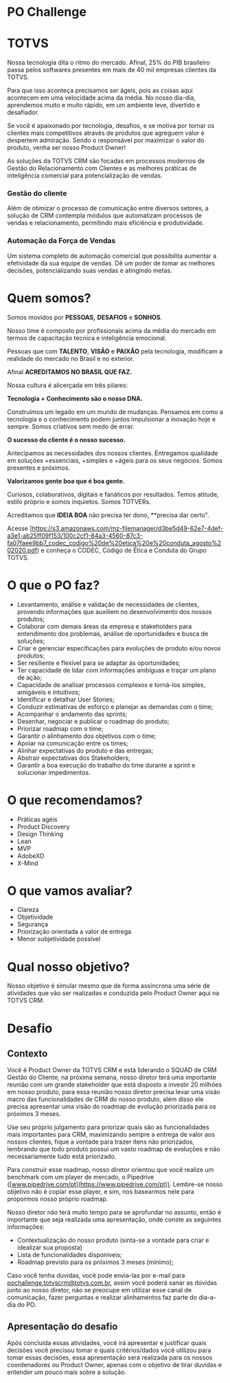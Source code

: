 # PO Challenge

# TOTVS 

Nossa tecnologia dita o ritmo do mercado. Afinal, 25% do PIB brasileiro passa pelos softwares presentes em mais de 40 mil empresas clientes da TOTVS.

Para que isso aconteça precisamos ser ágeis, pois as coisas aqui acontecem em uma velocidade acima da média. No nosso dia-dia, aprendemos muito e muito rápido, em um ambiente leve, divertido e desafiador.

Se você é apaixonado por tecnologia, desafios, e se motiva por tornar os clientes mais competitivos através de produtos que agreguem valor e despertem admiração. Sendo o responsável por maximizar o valor do produto, venha ser nosso Product Owner! 

As soluções da TOTVS CRM são focadas em processos modernos de Gestão do Relacionamento com Clientes e as melhores práticas de inteligência comercial para potencialização de vendas.

### Gestão do cliente 

Além de otimizar o processo de comunicação entre diversos setores, a solução de CRM contempla módulos que automatizam processos de vendas e relacionamento, permitindo mais eficiência e produtividade.

### Automação da Força de Vendas

Um sistema completo de automação comercial que possibilita aumentar a efetividade da sua equipe de vendas. Dê um poder de tomar as melhores decisões, potencializando suas vendas e atingindo metas.

# Quem somos?

Somos movidos por **PESSOAS,** **DESAFIOS** e **SONHOS**.

Nosso time é composto por profissionais acima da média do mercado em termos de capacitação técnica e inteligência emocional.

Pessoas que com **TALENTO**, **VISÃO** e **PAIXÃO** pela tecnologia, modificam a realidade do mercado no Brasil e no exterior. 

Afinal **ACREDITAMOS NO BRASIL QUE FAZ.**

Nossa cultura é alicerçada em três pilares:

**Tecnologia + Conhecimento são o nosso DNA.**

Construímos um legado em um mundo de mudanças. Pensamos em como a tecnologia e o conhecimento podem juntos impulsionar a inovação hoje e sempre. Somos criativos sem medo de errar.

**O sucesso do cliente é o nosso sucesso.**

Antecipamos as necessidades dos nossos clientes. Entregamos qualidade em soluções +essenciais, +simples e +ágeis para os seus negócios. Somos presentes e próximos.

**Valorizamos gente boa que é boa gente.**

Curiosos, colaborativos, digitais e fanáticos por resultados.
Temos atitude, estilo próprio e somos inquietos. Somos TOTVERs.

Acreditamos que **IDEIA BOA** não precisa ter dono, **precisa dar certo".

Acesse [https://s3.amazonaws.com/mz-filemanager/d3be5d49-62e7-4def-a3e1-ab25ff09f153/100c2cf1-84a3-4560-87c3-fa07faee9bb7_codec_codigo%20de%20etica%20e%20conduta_agosto%202020.pdf) e conheça o CODEC, Código de Ética e Conduta do Grupo TOTVS.

# O que o PO faz?

- Levantamento, análise e validação de necessidades de clientes, provendo informações que auxiliem no desenvolvimento dos nossos produtos;
- Colaborar com demais áreas da empresa e stakeholders para entendimento dos problemas, análise de oportunidades e busca de soluções;
- Criar e gerenciar especificações para evoluções de produto e/ou novos produtos;
- Ser resiliente e flexível para se adaptar às oportunidades;
- Ter capacidade de lidar com informações ambíguas e traçar um plano de ação;
- Capacidade de analisar processos complexos e torná-los simples, amigáveis e intuitivos;
- Identificar e detalhar User Stories;
- Conduzir estimativas de esforço e planejar as demandas com o time;
- Acompanhar o andamento das sprints;
- Desenhar, negociar e publicar o roadmap do produto;
- Priorizar roadmap com o time;
- Garantir o alinhamento dos objetivos com o time;
- Apoiar na comunicação entre os times;
- Alinhar expectativas do produto e das entregas;
- Abstrair expectativas dos Stakeholders;
- Garantir a boa execução do trabalho do time durante a sprint e solucionar impedimentos.

# O que recomendamos?

- Práticas agéis
- Product Discovery
- Design Thinking
- Lean
- MVP
- AdobeXD
- X-Mind

# O que vamos avaliar?

- Clareza
- Objetividade
- Segurança
- Priorização orientada a valor de entrega
- Menor subjetividade possível

# Qual nosso objetivo?

Nosso objetivo é simular mesmo que de forma assíncrona uma série de atividades que vão ser realizadas e conduzida pelo Product Owner aqui na TOTVS CRM. 

# Desafio

## Contexto

Você é Product Owner da TOTVS CRM e está liderando o SQUAD de CRM Gestão do Cliente, na próxima semana, nosso diretor terá uma importante reunião com um grande stakeholder que está disposto a investir 20 milhões em nosso produto, para essa reunião nosso diretor precisa levar uma visão macro das funcionalidades de CRM do nosso produto, além disso ele precisa apresentar uma visão do roadmap de evolução priorizada para os próximos 3 meses.

Use seu próprio julgamento para priorizar quais são as funcionalidades mais importantes para CRM, maximizando sempre a entrega de valor aos nossos clientes, fique a vontade para trazer itens não priorizados, lembrando que todo produto possui um vasto roadmap de evoluções e não necessariamente tudo está priorizado. 

Para construir esse roadmap, nosso diretor orientou que você realize um benchmark com um player de mercado, o Pipedrive ([www.pipedrive.com/pt](https://www.pipedrive.com/pt)). Lembre-se nosso objetivo não é copiar esse player, e sim, nos basearmos nele para propormos nosso próprio roadmap.

Nosso diretor não terá muito tempo para se aprofundar no assunto, então é importante que seja realizada uma apresentação, onde conste as seguintes informações:

- Contextualização do nosso produto (sinta-se a vontade para criar e idealizar sua proposta)
- Lista de funcionalidades disponíveis;
- Roadmap previsto para os próximos 3 meses (mínimo);

Caso você tenha duvidas, você pode envia-las por e-mail para pochallenge.totvscrm@totvs.com.br, assim você poderá sanar as dúvidas junto ao nosso diretor, não se preocupe em utilizar esse canal de comunicação, fazer perguntas e realizar alinhamentos faz parte do dia-a-dia do PO.

## Apresentação do desafio

Após concluída essas atividades, você irá apresentar e justificar quais decisões você precisou tomar e quais critérios/dados você utilizou para tomar essas decisões, essa apresentação será realizada para os nossos coordenadores ou Product Owner, apenas com o objetivo de tirar duvidas e entender um pouco mais sobre a solução.
